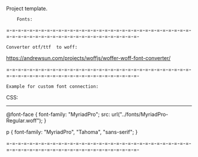 
Project template.





        Fonts:


=-=-=-=-=-=-=-=-=-=-=-=-=-=-=-=-=-=-=-=-=-=-=-=-=-=-=-=-=-=-=-=-=-=-=-=-=-=-=-=-=-=-=-=-=-=-=-=-=-=-=-=-=-=-=-


    Converter otf/ttf  to woff:

https://andrewsun.com/projects/woffjs/woffer-woff-font-converter/

=-=-=-=-=-=-=-=-=-=-=-=-=-=-=-=-=-=-=-=-=-=-=-=-=-=-=-=-=-=-=-=-=-=-=-=-=-=-=-=-=-=-=-=-=-=-=-=-=-=-=-=-=-=-=-


    Example for custom font connection:

  CSS:

---------------
  
@font-face {
    font-family: "MyriadPro";
    src: url("../fonts/MyriadPro-Regular.woff");
}

p {
    font-family: "MyriadPro", "Tahoma", "sans-serif";
}

=-=-=-=-=-=-=-=-=-=-=-=-=-=-=-=-=-=-=-=-=-=-=-=-=-=-=-=-=-=-=-=-=-=-=-=-=-=-=-=-=-=-=-=-=-=-=-=-=-=-=-=-=-=-=-